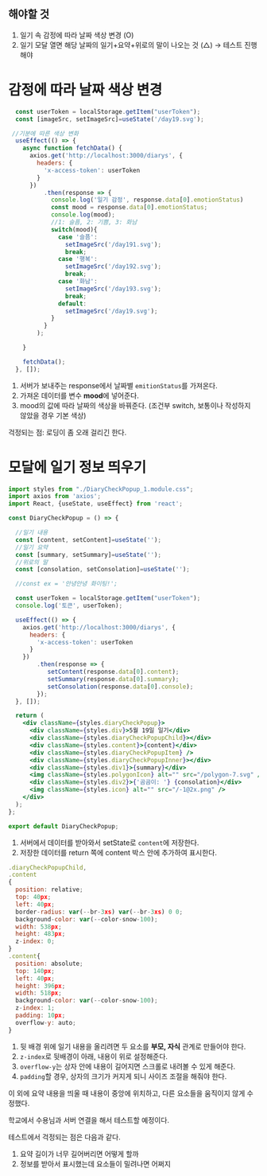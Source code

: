 
## 해야할 것

1. 일기 속 감정에 따라 날짜 색상 변경 (O)
2. 일기 모달 열면 해당 날짜의 일기+요약+위로의 말이 나오는 것 (△) → 테스트 진행해야 

# 감정에 따라 날짜 색상 변경

```jsx
  const userToken = localStorage.getItem("userToken");
  const [imageSrc, setImageSrc]=useState('/day19.svg');

 //기분에 따른 색상 변화
  useEffect(() => {
    async function fetchData() {
      axios.get('http://localhost:3000/diarys', {
        headers: {
          'x-access-token': userToken
        }
      })
          .then(response => {
            console.log('일기 감정', response.data[0].emotionStatus)
            const mood = response.data[0].emotionStatus;
            console.log(mood);
            //1: 슬픔, 2: 기쁨, 3: 화남
            switch(mood){
              case '슬픔':
                setImageSrc('/day191.svg');
                break;
              case '행복':
                setImageSrc('/day192.svg');
                break;
              case '화남':
                setImageSrc('/day193.svg');
                break;
              default:
                setImageSrc('/day19.svg');
            }
          }
        );

    }

    fetchData();
  }, []);
```

1. 서버가 보내주는 response에서 날짜별 `emitionStatus`를 가져온다.
2. 가져온 데이터를 변수 **mood**에 넣어준다.
3. mood의 값에 따라 날짜의 색상을 바꿔준다. (조건부 switch, 보통이나 작성하지 않았을 경우 기본 색상)

걱정되는 점: 로딩이 좀 오래 걸리긴 한다.

# 모달에 일기 정보 띄우기

```jsx
import styles from "./DiaryCheckPopup_1.module.css";
import axios from 'axios';
import React, {useState, useEffect} from 'react';

const DiaryCheckPopup = () => {

  //일기 내용
  const [content, setContent]=useState('');
  //일기 요약
  const [summary, setSummary]=useState('');
  //위로의 말
  const [consolation, setConsolation]=useState('');

  //const ex = '안녕안녕 화이팅!';

  const userToken = localStorage.getItem("userToken");
  console.log('토큰', userToken);

  useEffect(() => {
    axios.get('http://localhost:3000/diarys', {
      headers: {
        'x-access-token': userToken
      }
    })
        .then(response => {
           setContent(response.data[0].content); 
           setSummary(response.data[0].summary);
           setConsolation(response.data[0].console);
        });
  }, []);

  return (
    <div className={styles.diaryCheckPopup}>
      <div className={styles.div}>5월 19일 일기</div>
      <div className={styles.diaryCheckPopupChild}></div>
      <div className={styles.content}>{content}</div>
      <div className={styles.diaryCheckPopupItem} />
      <div className={styles.diaryCheckPopupInner}></div>
      <div className={styles.div1}>{summary}</div>
      <img className={styles.polygonIcon} alt="" src="/polygon-7.svg" />
      <div className={styles.div2}>{'곰곰이: '} {consolation}</div>
      <img className={styles.icon} alt="" src="/-1@2x.png" />
    </div>
  );
};

export default DiaryCheckPopup;

```

1. 서버에서 데이터를 받아와서 setState로 `content`에 저장한다.
2. 저장한 데이터를 return 쪽에 content 박스 안에 추가하여 표시한다.

```jsx
.diaryCheckPopupChild,
.content
{
  position: relative;
  top: 40px;
  left: 40px;
  border-radius: var(--br-3xs) var(--br-3xs) 0 0;
  background-color: var(--color-snow-100);
  width: 538px;
  height: 483px;
  z-index: 0;
}
.content{
  position: absolute;
  top: 140px;
  left: 40px;
  height: 396px;
  width: 518px;
  background-color: var(--color-snow-100);
  z-index: 1;
  padding: 10px;
  overflow-y: auto;
}
```

1. 뒷 배경 위에 일기 내용을 올리려면 두 요소를 **부모, 자식** 관계로 만들어야 한다.
2. `z-index`로 뒷배경이 아래, 내용이 위로 설정해준다.
3. `overflow-y`는 상자 안에 내용이 길어지면 스크롤로 내려볼 수 있게 해준다.
4. `padding`할 경우, 상자의 크기가 커지게 되니 사이즈 조절을 해줘야 한다.

이 외에 요약 내용을 띄울 때 내용이 중앙에 위치하고, 다른 요소들을 움직이지 않게 수정했다.

학교에서 수용님과 서버 연결을 해서 테스트할 예정이다.

테스트에서 걱정되는 점은 다음과 같다.

1. 요약 길이가 너무 길어버리면 어떻게 할까
2. 정보를 받아서 표시했는데 요소들이 밀려나면 어쩌지
